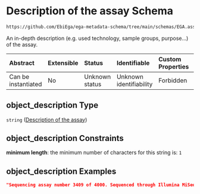 # Description of the assay Schema

```txt
https://github.com/EbiEga/ega-metadata-schema/tree/main/schemas/EGA.assay.json#/properties/object_description
```

An in-depth description (e.g. used technology, sample groups, purpose...) of the assay.

| Abstract            | Extensible | Status         | Identifiable            | Custom Properties | Additional Properties | Access Restrictions | Defined In                                                      |
| :------------------ | :--------- | :------------- | :---------------------- | :---------------- | :-------------------- | :------------------ | :-------------------------------------------------------------- |
| Can be instantiated | No         | Unknown status | Unknown identifiability | Forbidden         | Allowed               | none                | [EGA.assay.json*](../out/EGA.assay.json "open original schema") |

## object_description Type

`string` ([Description of the assay](ega-11-properties-description-of-the-assay.md))

## object_description Constraints

**minimum length**: the minimum number of characters for this string is: `1`

## object_description Examples

```json
"Sequencing assay number 3409 of 4000. Sequenced through Illumina MiSeq to find SNPs of colorectal cancer samples..."
```
